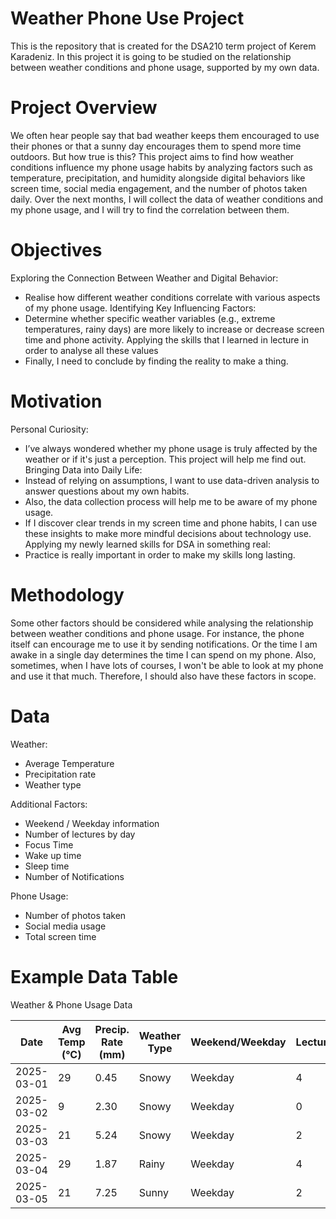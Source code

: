# Weather Phone Use Project
This is the repository that is created for the DSA210 term project of Kerem Karadeniz. In this project it is going to be studied on the relationship between weather conditions and phone usage, supported by my own data. 

# Project Overview
We often hear people say that bad weather keeps them encouraged to use their phones or that a sunny day encourages them to spend more time outdoors. But how true is this? This project aims to find how weather conditions influence my phone usage habits by analyzing factors such as temperature, precipitation, and humidity alongside digital behaviors like screen time, social media engagement, and the number of photos taken daily.
Over the next months, I will collect the data of weather conditions and my phone usage, and I will try to find the correlation between them. 

# Objectives
Exploring the Connection Between Weather and Digital Behavior:
 - Realise how different weather conditions correlate with various aspects of my phone usage.
Identifying Key Influencing Factors:
 - Determine whether specific weather variables (e.g., extreme temperatures, rainy days) are more likely to increase or decrease screen time and phone activity.
Applying the skills that I learned in lecture in order to analyse all these values
 - Finally, I need to conclude by finding the reality to make a thing.

# Motivation
Personal Curiosity:
 - I’ve always wondered whether my phone usage is truly affected by the weather or if it's just a perception. This project will help me find out.
Bringing Data into Daily Life:
 - Instead of relying on assumptions, I want to use data-driven analysis to answer questions about my own habits.
 - Also, the data collection process will help me to be aware of my phone usage.
 - If I discover clear trends in my screen time and phone habits, I can use these insights to make more mindful decisions about technology use.
Applying my newly learned skills for DSA in something real:
 - Practice is really important in order to make my skills long lasting.

# Methodology
Some other factors should be considered while analysing the relationship between weather conditions and phone usage. For instance, the phone itself can encourage me to use it by sending notifications. Or the time I am awake in a single day determines the time I can spend on my phone. Also, sometimes, when I have lots of courses, I won't be able to look at my phone and use it that much. Therefore, I should also have these factors in scope. 

# Data
Weather:
 - Average Temperature
 - Precipitation rate
 - Weather type

Additional Factors:
 - Weekend / Weekday information
 - Number of lectures by day
 - Focus Time
 - Wake up time
 - Sleep time
 - Number of Notifications

Phone Usage:
 - Number of photos taken
 - Social media usage
 - Total screen time

# Example Data Table

Weather & Phone Usage Data

| Date       | Avg Temp (°C) | Precip. Rate (mm) | Weather Type | Weekend/Weekday | Lectures | Focus Time (min) | Wake Up Time | Sleep Time | Notifications | Photos Taken | Social Media (min) | Screen Time (min) |
|------------|--------------|-------------------|--------------|----------------|----------|------------------|--------------|------------|--------------|--------------|------------------|------------------|
| 2025-03-01 | 29           | 0.45              | Snowy        | Weekday        | 4        | 288              | 10:46 AM     | 10:15 PM   | 181          | 8            | 234              | 509              |
| 2025-03-02 | 9            | 2.30              | Snowy        | Weekday        | 0        | 57               | 8:18 AM      | 12:58 PM   | 274          | 36           | 114              | 229              |
| 2025-03-03 | 21           | 5.24              | Snowy        | Weekday        | 2        | 186              | 10:32 AM     | 12:41 PM   | 70           | 3            | 103              | 370              |
| 2025-03-04 | 29           | 1.87              | Rainy        | Weekday        | 4        | 114              | 10:51 AM     | 10:02 PM   | 220          | 6            | 149              | 356              |
| 2025-03-05 | 21           | 7.25              | Sunny        | Weekday        | 2        | 174              | 6:41 AM      | 10:29 PM   | 292          | 13           | 155              | 475              |
